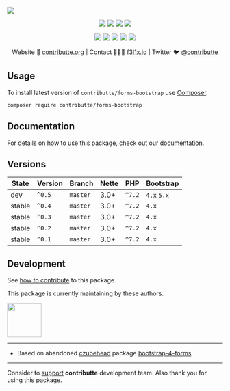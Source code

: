 ![](https://heatbadger.now.sh/github/readme/contributte/forms-bootstrap/)

<p align=center>
  <a href="https://github.com/contributte/forms-bootstrap/actions"><img src="https://github.com/contributte/forms-bootstrap/workflows/build/badge.svg"></a>
  <a href="https://coveralls.io/r/contributte/forms-bootstrap"><img src="https://badgen.net/coveralls/c/github/contributte/forms-bootstrap?cache=300"></a>
  <a href="https://packagist.org/packages/contributte/forms-bootstrap"><img src="https://badgen.net/packagist/dm/contributte/forms-bootstrap"></a>
  <a href="https://packagist.org/packages/contributte/forms-bootstrap"><img src="https://badgen.net/packagist/v/contributte/forms-bootstrap"></a>
</p>
<p align=center>
  <a href="https://packagist.org/packages/contributte/forms-bootstrap"><img src="https://badgen.net/packagist/php/contributte/forms-bootstrap"></a>
  <a href="https://github.com/contributte/forms-bootstrap"><img src="https://badgen.net/github/license/contributte/forms-bootstrap"></a>
  <a href="https://bit.ly/ctteg"><img src="https://badgen.net/badge/support/gitter/cyan"></a>
  <a href="https://bit.ly/cttfo"><img src="https://badgen.net/badge/support/forum/yellow"></a>
  <a href="https://contributte.org/partners.html"><img src="https://badgen.net/badge/sponsor/donations/F96854"></a>
</p>

<p align=center>
Website 🚀 <a href="https://contributte.org">contributte.org</a> | Contact 👨🏻‍💻 <a href="https://f3l1x.io">f3l1x.io</a> | Twitter 🐦 <a href="https://twitter.com/contributte">@contributte</a>
</p>

## Usage

To install latest version of `contributte/forms-bootstrap` use [Composer](https://getcomposer.org).

```bash
composer require contributte/forms-bootstrap
```

## Documentation

For details on how to use this package, check out our [documentation](.docs).

## Versions

| State       | Version       | Branch   | Nette | PHP     | Bootstrap   |
|-------------|---------------|----------|-------|---------|-------------|
| dev         | `^0.5`        | `master` | 3.0+  | `^7.2`  | `4.x` `5.x` |
| stable      | `^0.4`        | `master` | 3.0+  | `^7.2`  | `4.x`       |
| stable      | `^0.3`        | `master` | 3.0+  | `^7.2`  | `4.x`       |
| stable      | `^0.2`        | `master` | 3.0+  | `^7.2`  | `4.x`       |
| stable      | `^0.1`        | `master` | 3.0+  | `^7.2`  | `4.x`       |

## Development

See [how to contribute](https://contributte.org/contributing.html) to this package.

This package is currently maintaining by these authors.

<a href="https://github.com/dakorpar">
 <img width="80" height="80" src="https://avatars0.githubusercontent.com/u/9303856?v=3&s=80">
</a>

-----


- Based on abandoned [czubehead](https://petrcech.eu) package [bootstrap-4-forms](https://github.com/czubehead/bootstrap-4-forms)

------
Consider to [support](https://contributte.org/partners.html) **contributte** development team.
Also thank you for using this package.
